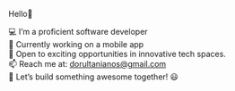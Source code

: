 Hello👋 

💻 I’m a proficient software developer<br/>
🔭 Currently working on a mobile app<br/>
🐝 Open to exciting opportunities in innovative tech spaces.<br/>
📫 Reach me at: dorultanianos@gmail.com<br/>
🚀 Let’s build something awesome together! 😃
